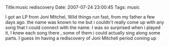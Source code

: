 Title:music rediscovery
Date: 2007-07-24 23:00:45
Tags: music

I got an LP from Joni Mitchel, Wild things run fast, from my father a few days
ago. the name was known to me but i couldn't really come up with any song that
I could connect with the name. I was so surprised when i played it, I knew
each song there , some of them i could actually sing along some parts. I guess
im having a rediscovery of Joni Mitchell period coming up

